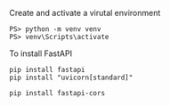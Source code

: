 Create and activate a virutal environment
```
PS> python -m venv venv
PS> venv\Scripts\activate
```
To install FastAPI
```
pip install fastapi
pip install "uvicorn[standard]"
```


```
pip install fastapi-cors
```